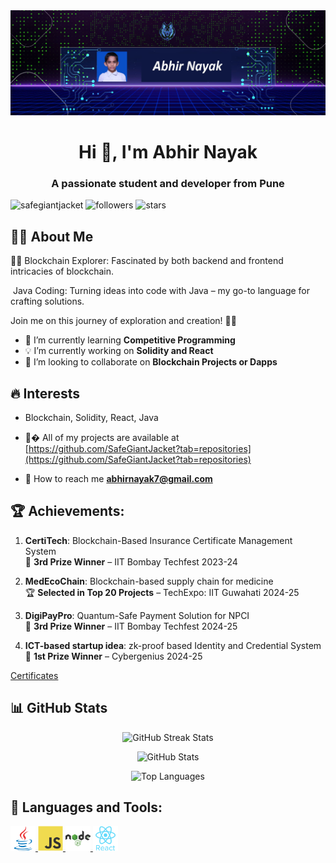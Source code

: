 <img src = "https://raw.githubusercontent.com/SafeGiantJacket/SafeGiantJacket/main/bn.jpg" >
<h1 align="center">Hi 👋, I'm Abhir Nayak</h1>
<h3 align="center">A passionate student and developer from Pune</h3>

<p align="left"> 
  <img src="https://komarev.com/ghpvc/?username=safegiantjacket&label=Profile%20views&color=0e75b6&style=flat" alt="safegiantjacket" />
  <img src="https://img.shields.io/github/followers/SafeGiantJacket?label=Followers" alt="followers"/>
  <img src="https://img.shields.io/github/stars/SafeGiantJacket?label=Stars" alt="stars"/>
</p>

## 👨‍💻 About Me ##
👨‍💻 Blockchain Explorer: Fascinated by both backend and frontend intricacies of blockchain.

️ Java Coding: Turning ideas into code with Java – my go-to language for crafting solutions.

Join me on this journey of exploration and creation! 🚀✨

- 🌱 I’m currently learning **Competitive Programming**
- 💡 I’m currently working on **Solidity and React**
- 👯 I’m looking to collaborate on **Blockchain Projects or Dapps**

## 🔥 Interests
  - Blockchain, Solidity, React, Java 

- 👨‍� All of my projects are available at [https://github.com/SafeGiantJacket?tab=repositories](https://github.com/SafeGiantJacket?tab=repositories)
- 💎 How to reach me **abhirnayak7@gmail.com**

## 🏆 Achievements:
1. **CertiTech**: Blockchain-Based Insurance Certificate Management System  
   🥉 **3rd Prize Winner** – IIT Bombay Techfest 2023-24  

2. **MedEcoChain**: Blockchain-based supply chain for medicine  
   🏆 **Selected in Top 20 Projects** – TechExpo: IIT Guwahati 2024-25  

3. **DigiPayPro**: Quantum-Safe Payment Solution for NPCI  
   🥉 **3rd Prize Winner** – IIT Bombay Techfest 2024-25  

4. **ICT-based startup idea**: zk-proof based Identity and Credential System  
   🥇 **1st Prize Winner** – Cybergenius 2024-25  

[Certificates](https://drive.google.com/file/d/1TDAjKwsbb0etr-ptn5QZ_Rwth3wKlDbJ/view?usp=sharing)

## 📊 GitHub Stats
<p align="center">
  <img src="https://github-readme-streak-stats.herokuapp.com/?user=SafeGiantJacket&theme=dark" alt="GitHub Streak Stats" />
</p>

<p align="center">
  <img src="https://github-readme-stats.vercel.app/api?username=SafeGiantJacket&show_icons=true&theme=dark&count_private=true" alt="GitHub Stats" />
</p>

<p align="center">
  <img src="https://github-readme-stats.vercel.app/api/top-langs/?username=SafeGiantJacket&layout=compact&theme=dark" alt="Top Languages" />
</p>

## 🔧 Languages and Tools:
<p align="left"> 
  <a href="https://www.java.com" target="_blank" rel="noreferrer"> 
    <img src="https://raw.githubusercontent.com/devicons/devicon/master/icons/java/java-original.svg" alt="java" width="40" height="40"/> 
  </a> 
  <a href="https://developer.mozilla.org/en-US/docs/Web/JavaScript" target="_blank" rel="noreferrer"> 
    <img src="https://raw.githubusercontent.com/devicons/devicon/master/icons/javascript/javascript-original.svg" alt="javascript" width="40" height="40"/> 
  </a> 
  <a href="https://nodejs.org" target="_blank" rel="noreferrer"> 
    <img src="https://raw.githubusercontent.com/devicons/devicon/master/icons/nodejs/nodejs-original-wordmark.svg" alt="nodejs" width="40" height="40"/> 
  </a> 
  <a href="https://reactjs.org/" target="_blank" rel="noreferrer"> 
    <img src="https://raw.githubusercontent.com/devicons/devicon/master/icons/react/react-original-wordmark.svg" alt="react" width="40" height="40"/> 
  </a> 
</p>

